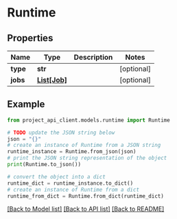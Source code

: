 # Runtime


## Properties

Name | Type | Description | Notes
------------ | ------------- | ------------- | -------------
**type** | **str** |  | [optional] 
**jobs** | [**List[Job]**](Job.md) |  | [optional] 

## Example

```python
from project_api_client.models.runtime import Runtime

# TODO update the JSON string below
json = "{}"
# create an instance of Runtime from a JSON string
runtime_instance = Runtime.from_json(json)
# print the JSON string representation of the object
print(Runtime.to_json())

# convert the object into a dict
runtime_dict = runtime_instance.to_dict()
# create an instance of Runtime from a dict
runtime_from_dict = Runtime.from_dict(runtime_dict)
```
[[Back to Model list]](../README.md#documentation-for-models) [[Back to API list]](../README.md#documentation-for-api-endpoints) [[Back to README]](../README.md)


